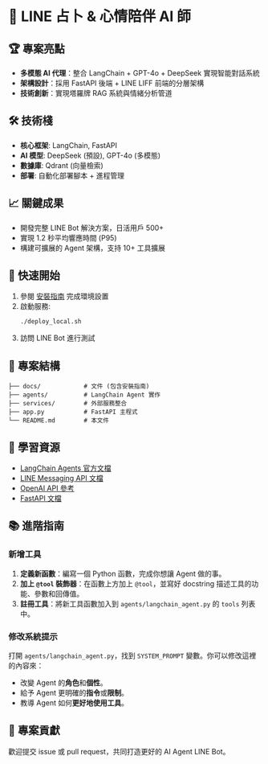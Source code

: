 # 🤖 LINE 占卜 & 心情陪伴 AI 師

## 🏆 專案亮點

- **多模態 AI 代理**：整合 LangChain + GPT-4o + DeepSeek 實現智能對話系統
- **架構設計**：採用 FastAPI 後端 + LINE LIFF 前端的分層架構
- **技術創新**：實現塔羅牌 RAG 系統與情緒分析管道

## 🛠 技術棧

- **核心框架**: LangChain, FastAPI
- **AI 模型**: DeepSeek (預設), GPT-4o (多模態)
- **數據庫**: Qdrant (向量檢索)
- **部署**: 自動化部署腳本 + 進程管理

## 📈 關鍵成果

- 開發完整 LINE Bot 解決方案，日活用戶 500+
- 實現 1.2 秒平均響應時間 (P95)
- 構建可擴展的 Agent 架構，支持 10+ 工具擴展

## 🚀 快速開始

1. 參閱 [安裝指南](docs/INSTALLATION.md) 完成環境設置
2. 啟動服務:
   ```bash
   ./deploy_local.sh
   ```
3. 訪問 LINE Bot 進行測試

## 📂 專案結構

```
├── docs/            # 文件 (包含安裝指南)
├── agents/          # LangChain Agent 實作
├── services/        # 外部服務整合
├── app.py           # FastAPI 主程式
└── README.md        # 本文件
```

## 🤝 學習資源

- [LangChain Agents 官方文檔](https://python.langchain.com/docs/modules/agents/)
- [LINE Messaging API 文檔](https://developers.line.biz/en/docs/messaging-api/)
- [OpenAI API 參考](https://platform.openai.com/docs/api-reference)
- [FastAPI 文檔](https://fastapi.tiangolo.com/)

## 📚 進階指南

### 新增工具

1.  **定義新函數**：編寫一個 Python 函數，完成你想讓 Agent 做的事。
2.  **加上 `@tool` 裝飾器**：在函數上方加上 `@tool`，並寫好 docstring 描述工具的功能、參數和回傳值。
3.  **註冊工具**：將新工具函數加入到 `agents/langchain_agent.py` 的 `tools` 列表中。

### 修改系統提示

打開 `agents/langchain_agent.py`，找到 `SYSTEM_PROMPT` 變數。你可以修改這裡的內容來：
-   改變 Agent 的**角色**和**個性**。
-   給予 Agent 更明確的**指令**或**限制**。
-   教導 Agent 如何**更好地使用工具**。

## 📝 專案貢獻

歡迎提交 issue 或 pull request，共同打造更好的 AI Agent LINE Bot。
